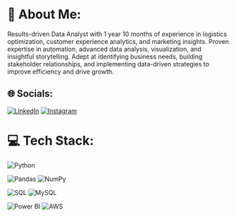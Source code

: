 # 💫 About Me:

Results-driven Data Analyst with 1 year 10 months of experience in logistics optimization, customer experience analytics, and marketing
insights. Proven expertise in automation, advanced data analysis, visualization, and insightful storytelling. Adept at identifying
business needs, building stakeholder relationships, and implementing data-driven strategies to improve efficiency and drive
growth.

## 🌐 Socials:
 [![LinkedIn](https://img.shields.io/badge/LinkedIn-%230077B5.svg?logo=linkedin&logoColor=white)](https://www.linkedin.com/in/sharathkumar-g/)
 [![Instagram](https://img.shields.io/badge/Instagram-%23E4405F.svg?logo=Instagram&logoColor=white)](https://www.instagram.com/sharathshetty2903/)

 
 # 💻 Tech Stack:
![Python](https://img.shields.io/badge/python-3670A0?style=for-the-badge&logo=python&logoColor=ffdd54)

![Pandas](https://img.shields.io/badge/pandas-%23150458.svg?style=for-the-badge&logo=pandas&logoColor=white) ![NumPy](https://img.shields.io/badge/numpy-%23013243.svg?style=for-the-badge&logo=numpy&logoColor=white)  

![SQL](https://img.shields.io/badge/postgres-%23316192.svg?style=for-the-badge&logo=postgresql&logoColor=white) ![MySQL](https://img.shields.io/badge/mysql-4479A1.svg?style=for-the-badge&logo=mysql&logoColor=white) 

![Power BI](https://img.shields.io/badge/power_bi-F2C811?style=for-the-badge&logo=powerbi&logoColor=black) ![AWS](https://img.shields.io/badge/AWS-%23FF9900.svg?style=for-the-badge&logo=amazon-aws&logoColor=white)



<!---
Sharath2903/Sharath2903 is a ✨ special ✨ repository because its `README.md` (this file) appears on your GitHub profile.
You can click the Preview link to take a look at your changes.
--->
